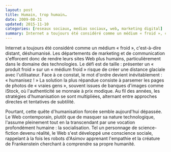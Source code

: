 ```yaml
---
layout: post
title: Humain, trop humain…
date: 2009-08-31
updated: 2015-11-10
categories: [reseaux sociaux, medias sociaux, web, marketing digital]
summary: Internet a toujours été considéré comme un médium « froid », c'est-à-dire distant, déshumanisé.
---
```


Internet a toujours été considéré comme un médium « froid », c'est-à-dire distant, déshumanisé. Les départements de marketing et de communication s'efforcent donc de rendre leurs sites Web plus humains, particulièrement dans le domaine des technologies. Le défi est de taille : présenter un « produit froid » sur un « médium froid » risque de créer une distance glaciale avec l'utilisateur. Face à ce constat, le mot d'ordre devient inévitablement : « humanisez ! » La solution la plus répandue consiste à parsemer les pages de photos de « vraies gens », souvent issues de banques d'images comme iStock, où l'authenticité se monnaie à prix modique. Au fil des années, les stratégies d'humanisation se sont multipliées, alternant entre approches directes et tentatives de subtilité.

Pourtant, cette quête d'humanisation forcée semble aujourd'hui dépassée. Le Web contemporain, plutôt que de masquer sa nature technologique, l'assume pleinement tout en la transcendant par une vocation profondément humaine : la socialisation. Tel un personnage de science-fiction devenu réalité, le Web s'est développé une conscience sociale, rappelant à la fois les robots d'Asimov apprenant l'empathie et la créature de Frankenstein cherchant à comprendre sa propre humanité.
